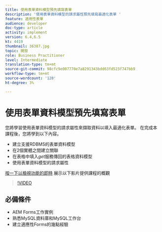 ```yaml
---
title: 使用表單資料模型預先填寫表單
description: '使用表單資料模型的請求屬性預先填寫最適化表單 '
feature: 適用性表單
audience: developer
doc-type: article
activity: implement
version: 6.4,6.5
kt: 4419
thumbnail: 36387.jpg
topic: 開發
role: Business Practitioner
level: Intermediate
translation-type: tm+mt
source-git-commit: 98cfc9e007770e7a8291343bdd63fd523f747bb9
workflow-type: tm+mt
source-wordcount: '128'
ht-degree: 3%

---
```



# 使用表單資料模型預先填寫表單

您將學習使用表單資料模型的請求屬性來擷取資料以填入最適化表單。
在完成本課程後，您將學到以下內容。

* 建立支援RDBMS的表單資料模型
* 在2個實體之間建立關聯
* 在表格中填入&#x200B;_get_&#x200B;服務傳回的表格資料模型
* 使用表單資料模型的請求屬性


[按一下以檢視功能的即時](https://forms.enablementadobe.com/content/dam/formsanddocuments/fdmwithrequestparameterinurl/jcr:content?wcmmode=disabled&amp;empID=207)
展示以下影片提供課程的概觀
>[!VIDEO](https://video.tv.adobe.com/v/36387/quality=9)

## 必備條件

* AEM Forms工作實例
* 熟悉MySQL資料庫和MySQL工作台
* 建立適應性Forms的幾點經驗

